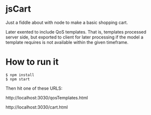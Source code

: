 jsCart
======

Just a fiddle about with node to make a basic shopping cart.

Later exented to include QoS templates. That is, templates processed server side, but exported to client for later processing if the model a template requires is not available within the given timeframe.


How to run it
=============

```
$ npm install
$ npm start
```

Then hit one of these URLS:

http://localhost:3030/qosTemplates.html

http://localhost:3030/cart.html

